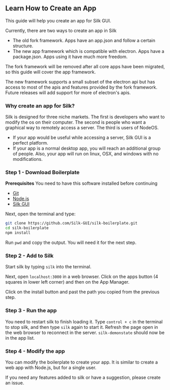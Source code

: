 ## Learn How to Create an App

This guide will help you create an app for Silk GUI.

Currently, there are two ways to create an app in Silk

- The old fork framework. Apps have an app.json and follow a certain structure.
- The new app framework which is compatible with electron. Apps have a package.json. Apps using it have much more freedom.

The fork framework will be removed after all core apps have been migrated,
so this guide will cover the app framework.

The new framework supports a small subset of the electron api but has access
to most of the apis and features provided by the fork framework. Future releases will add 
support for more of electron's apis.

### Why create an app for Silk?

Silk is designed for three niche markets. The first is developers
who want to modify the os on their computer. The second is people who
want a graphical way to remotely access a server. The third is users of NodeOS.

- If your app would be useful while accessing a server, Silk GUI is a perfect
platform. 
- If your app is a normal desktop app, you will reach an additional group of people. 
Also, your app will run on linux, OSX, and windows with no modifications.

### Step 1 - Download Boilerplate

__Prerequisites__ You need to have this software installed before continuing

- [Git](http://git-scm.com/)
- [Node.js](https://nodejs.org/)
- [Silk GUI](http://silkgui.com/)

Next, open the terminal and type:

```bash 
git clone https://github.com/Silk-GUI/silk-boilerplate.git
cd silk-boilerplate
npm install
```

Run `pwd` and copy the output. You will need it for the next step.

### Step 2 - Add to Silk

Start silk by typing `silk` into the terminal.

Next, open `localhost:3000` in a web browser. Click on the apps button (4 squares in lower left corner) and then on the App Manager. 

Click on the install button and past the path you copied from the previous step.


### Step 3 - Run the app

You need to restart silk to finish loading it. Type `control + c` in the terminal to stop silk, and then type `silk` again to start it. Refresh the page open in the web browser to reconnect in the server. `silk-demonstate` should now be in the app list. 

### Step 4 - Modify the app

You can modify the boilerplate to create your app. It is similar to create a web app with Node.js, but for a single user.

If you need any features added to silk or have a suggestion, please create an issue.
